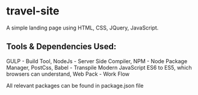 # travel-site
A simple landing page using HTML, CSS, JQuery, JavaScript.

Tools & Dependencies Used:
--------------------------
GULP - Build Tool,
NodeJs - Server Side Compiler,
NPM - Node Package Manager,
PostCss,
Babel - Transpile Modern JavaScript ES6 to ES5, which browsers can understand,
Web Pack - Work Flow

All relevant packages can be found in package.json file
